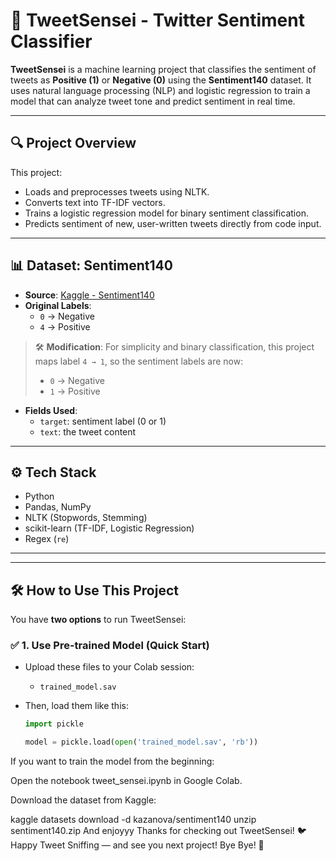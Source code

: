 # 🧠 TweetSensei - Twitter Sentiment Classifier

**TweetSensei** is a machine learning project that classifies the sentiment of tweets as **Positive (1)** or **Negative (0)** using the **Sentiment140** dataset. It uses natural language processing (NLP) and logistic regression to train a model that can analyze tweet tone and predict sentiment in real time.

---

## 🔍 Project Overview

This project:
- Loads and preprocesses tweets using NLTK.
- Converts text into TF-IDF vectors.
- Trains a logistic regression model for binary sentiment classification.
- Predicts sentiment of new, user-written tweets directly from code input.

---

## 📊 Dataset: Sentiment140

- **Source**: [Kaggle - Sentiment140](https://www.kaggle.com/datasets/kazanova/sentiment140)
- **Original Labels**:
  - `0` → Negative
  - `4` → Positive

> 🛠 **Modification**: For simplicity and binary classification, this project maps label `4 → 1`, so the sentiment labels are now:
>
> - `0` → Negative  
> - `1` → Positive

- **Fields Used**:
  - `target`: sentiment label (0 or 1)
  - `text`: the tweet content

---

## ⚙️ Tech Stack

- Python
- Pandas, NumPy
- NLTK (Stopwords, Stemming)
- scikit-learn (TF-IDF, Logistic Regression)
- Regex (`re`)

---
---

## 🛠️ How to Use This Project

You have **two options** to run TweetSensei:

### ✅ 1. Use Pre-trained Model (Quick Start)


- Upload these files to your Colab session:
  - `trained_model.sav`
 

- Then, load them like this:
  ```python
  import pickle

  model = pickle.load(open('trained_model.sav', 'rb'))
If you want to train the model from the beginning:

Open the notebook tweet_sensei.ipynb in Google Colab.

Download the dataset from Kaggle:

kaggle datasets download -d kazanova/sentiment140
unzip sentiment140.zip
And enjoyyy
Thanks for checking out TweetSensei!
🐦 Happy Tweet Sniffing — and see you next project!
Bye Bye! 👋


